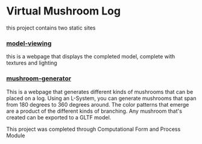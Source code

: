 # Virtual Mushroom Log

this project contains two static sites

### [model-viewing](https://justinkuhn.github.io/virtual-mushroom-log/model-viewing/)

this is a webpage that displays the completed model, complete with textures and lighting

### [mushroom-generator](https://justinkuhn.github.io/virtual-mushroom-log/mushroom-generator/)

This is a webpage that generates different kinds of mushrooms that can be placed on a log.  Using an L-System, you can generate mushrooms that span from 180 degrees to 360 degrees around.  The color patterns that emerge are a product of the different kinds of branching.  Any mushroom that's created can be exported to a GLTF model.

This project was completed through Computational Form and Process Module


